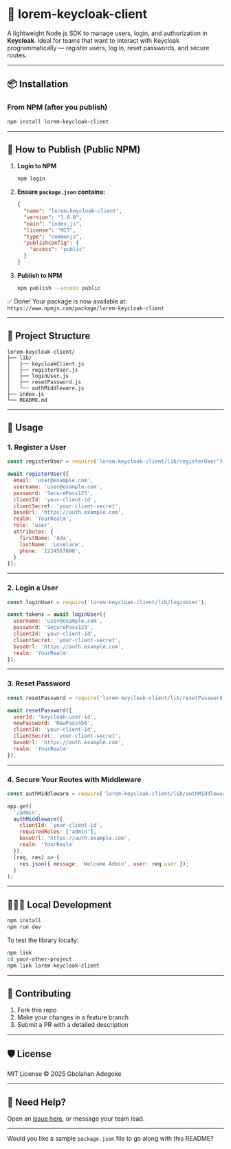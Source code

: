 # 🔐 lorem-keycloak-client

A lightweight Node.js SDK to manage users, login, and authorization in **Keycloak**. Ideal for teams that want to interact with Keycloak programmatically — register users, log in, reset passwords, and secure routes.

---

## 📦 Installation

### From NPM (after you publish)

```bash
npm install lorem-keycloak-client
```

---

## 🚀 How to Publish (Public NPM)

1. **Login to NPM**

   ```bash
   npm login
   ```

2. **Ensure `package.json` contains:**

   ```json
   {
     "name": "lorem-keycloak-client",
     "version": "1.0.0",
     "main": "index.js",
     "license": "MIT",
     "type": "commonjs",
     "publishConfig": {
       "access": "public"
     }
   }
   ```

3. **Publish to NPM**

   ```bash
   npm publish --access public
   ```

✅ Done! Your package is now available at: `https://www.npmjs.com/package/lorem-keycloak-client`

---

## 📁 Project Structure

```
lorem-keycloak-client/
├── lib/
│   ├── keycloakClient.js
│   ├── registerUser.js
│   ├── loginUser.js
│   ├── resetPassword.js
│   └── authMiddleware.js
├── index.js
└── README.md
```

---

## 🔧 Usage

### 1. Register a User

```js
const registerUser = require('lorem-keycloak-client/lib/registerUser');

await registerUser({
  email: 'user@example.com',
  username: 'user@example.com',
  password: 'SecurePass123',
  clientId: 'your-client-id',
  clientSecret: 'your-client-secret',
  baseUrl: 'https://auth.example.com',
  realm: 'YourRealm',
  role: 'user',
  attributes: {
    firstName: 'Ada',
    lastName: 'Lovelace',
    phone: '1234567890',
  }
});
```

---

### 2. Login a User

```js
const loginUser = require('lorem-keycloak-client/lib/loginUser');

const tokens = await loginUser({
  username: 'user@example.com',
  password: 'SecurePass123',
  clientId: 'your-client-id',
  clientSecret: 'your-client-secret',
  baseUrl: 'https://auth.example.com',
  realm: 'YourRealm'
});
```

---

### 3. Reset Password

```js
const resetPassword = require('lorem-keycloak-client/lib/resetPassword');

await resetPassword({
  userId: 'keycloak-user-id',
  newPassword: 'NewPass456',
  clientId: 'your-client-id',
  clientSecret: 'your-client-secret',
  baseUrl: 'https://auth.example.com',
  realm: 'YourRealm'
});
```

---

### 4. Secure Your Routes with Middleware

```js
const authMiddleware = require('lorem-keycloak-client/lib/authMiddleware');

app.get(
  '/admin',
  authMiddleware({
    clientId: 'your-client-id',
    requiredRoles: ['admin'],
    baseUrl: 'https://auth.example.com',
    realm: 'YourRealm'
  }),
  (req, res) => {
    res.json({ message: 'Welcome Admin', user: req.user });
  }
);
```

---

## 👨🏽‍💻 Local Development

```bash
npm install
npm run dev
```

To test the library locally:

```bash
npm link
cd your-other-project
npm link lorem-keycloak-client
```

---

## 🤝 Contributing

1. Fork this repo
2. Make your changes in a feature branch
3. Submit a PR with a detailed description

---

## 🛡 License

MIT License © 2025 Gbolahan Adegoke

---

## 💬 Need Help?

Open an [issue here](https://github.com/your-org/lorem-keycloak-client/issues), or message your team lead.

---

Would you like a sample `package.json` file to go along with this README?
